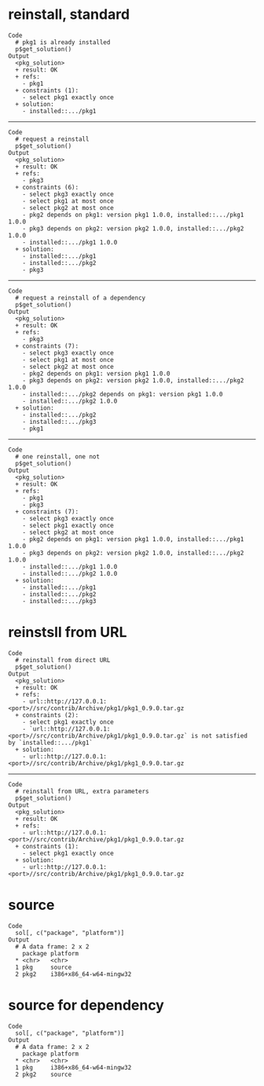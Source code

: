 # reinstall, standard

    Code
      # pkg1 is already installed
      p$get_solution()
    Output
      <pkg_solution>
      + result: OK
      + refs:
        - pkg1
      + constraints (1):
        - select pkg1 exactly once
      + solution:
        - installed::.../pkg1

---

    Code
      # request a reinstall
      p$get_solution()
    Output
      <pkg_solution>
      + result: OK
      + refs:
        - pkg3
      + constraints (6):
        - select pkg3 exactly once
        - select pkg1 at most once
        - select pkg2 at most once
        - pkg2 depends on pkg1: version pkg1 1.0.0, installed::.../pkg1 1.0.0
        - pkg3 depends on pkg2: version pkg2 1.0.0, installed::.../pkg2 1.0.0
        - installed::.../pkg1 1.0.0
      + solution:
        - installed::.../pkg1
        - installed::.../pkg2
        - pkg3

---

    Code
      # request a reinstall of a dependency
      p$get_solution()
    Output
      <pkg_solution>
      + result: OK
      + refs:
        - pkg3
      + constraints (7):
        - select pkg3 exactly once
        - select pkg1 at most once
        - select pkg2 at most once
        - pkg2 depends on pkg1: version pkg1 1.0.0
        - pkg3 depends on pkg2: version pkg2 1.0.0, installed::.../pkg2 1.0.0
        - installed::.../pkg2 depends on pkg1: version pkg1 1.0.0
        - installed::.../pkg2 1.0.0
      + solution:
        - installed::.../pkg2
        - installed::.../pkg3
        - pkg1

---

    Code
      # one reinstall, one not
      p$get_solution()
    Output
      <pkg_solution>
      + result: OK
      + refs:
        - pkg1
        - pkg3
      + constraints (7):
        - select pkg3 exactly once
        - select pkg1 exactly once
        - select pkg2 at most once
        - pkg2 depends on pkg1: version pkg1 1.0.0, installed::.../pkg1 1.0.0
        - pkg3 depends on pkg2: version pkg2 1.0.0, installed::.../pkg2 1.0.0
        - installed::.../pkg1 1.0.0
        - installed::.../pkg2 1.0.0
      + solution:
        - installed::.../pkg1
        - installed::.../pkg2
        - installed::.../pkg3

# reinstsll from URL

    Code
      # reinstall from direct URL
      p$get_solution()
    Output
      <pkg_solution>
      + result: OK
      + refs:
        - url::http://127.0.0.1:<port>//src/contrib/Archive/pkg1/pkg1_0.9.0.tar.gz
      + constraints (2):
        - select pkg1 exactly once
        - `url::http://127.0.0.1:<port>//src/contrib/Archive/pkg1/pkg1_0.9.0.tar.gz` is not satisfied by `installed::.../pkg1`
      + solution:
        - url::http://127.0.0.1:<port>//src/contrib/Archive/pkg1/pkg1_0.9.0.tar.gz

---

    Code
      # reinstall from URL, extra parameters
      p$get_solution()
    Output
      <pkg_solution>
      + result: OK
      + refs:
        - url::http://127.0.0.1:<port>//src/contrib/Archive/pkg1/pkg1_0.9.0.tar.gz
      + constraints (1):
        - select pkg1 exactly once
      + solution:
        - url::http://127.0.0.1:<port>//src/contrib/Archive/pkg1/pkg1_0.9.0.tar.gz

# source

    Code
      sol[, c("package", "platform")]
    Output
      # A data frame: 2 x 2
        package platform               
      * <chr>   <chr>                  
      1 pkg     source                 
      2 pkg2    i386+x86_64-w64-mingw32

# source for dependency

    Code
      sol[, c("package", "platform")]
    Output
      # A data frame: 2 x 2
        package platform               
      * <chr>   <chr>                  
      1 pkg     i386+x86_64-w64-mingw32
      2 pkg2    source                 


